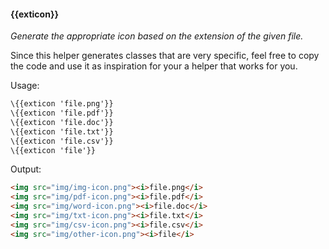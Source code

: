 #### \{{exticon}}
_Generate the appropriate icon based on the extension of the given file._

Since this helper generates classes that are very specific, feel free to copy the code and use it as inspiration for your a helper that works for you.

Usage:

```html
\{{exticon 'file.png'}}
\{{exticon 'file.pdf'}}
\{{exticon 'file.doc'}}
\{{exticon 'file.txt'}}
\{{exticon 'file.csv'}}
\{{exticon 'file'}}
```
Output:

```html
<img src="img/img-icon.png"><i>file.png</i>
<img src="img/pdf-icon.png"><i>file.pdf</i>
<img src="img/word-icon.png"><i>file.doc</i>
<img src="img/txt-icon.png"><i>file.txt</i>
<img src="img/csv-icon.png"><i>file.csv</i>
<img src="img/other-icon.png"><i>file</i>
```
